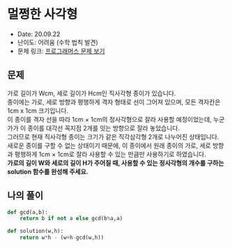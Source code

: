 # 멀쩡한 사각형
* Date: 20.09.22
* 난이도: 어려움 (수학 법칙 발견)
* 문제 링크: [프로그래머스 문제 보기](https://programmers.co.kr/learn/courses/30/lessons/62048)

## 문제
가로 길이가 Wcm, 세로 길이가 Hcm인 직사각형 종이가 있습니다.  
종이에는 가로, 세로 방향과 평행하게 격자 형태로 선이 그어져 있으며, 모든 격자칸은 1cm x 1cm 크기입니다.  
이 종이를 격자 선을 따라 1cm × 1cm의 정사각형으로 잘라 사용할 예정이었는데, 누군가가 이 종이를 대각선 꼭지점 2개를 잇는 방향으로 잘라 놓았습니다.  
그러므로 현재 직사각형 종이는 크기가 같은 직각삼각형 2개로 나누어진 상태입니다.  
새로운 종이를 구할 수 없는 상태이기 때문에, 이 종이에서 원래 종이의 가로, 세로 방향과 평행하게 1cm × 1cm로 잘라 사용할 수 있는 만큼만 사용하기로 하였습니다.  
**가로의 길이 W와 세로의 길이 H가 주어질 때, 사용할 수 있는 정사각형의 개수를 구하는 solution 함수를 완성해 주세요.**

## 나의 풀이
```python
def gcd(a,b): 
    return b if not a else gcd(b%a,a)    

def solution(w,h):
    return w*h - (w+h-gcd(w,h))
```
